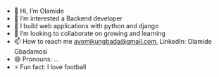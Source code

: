 - 👋 Hi, I’m Olamide
- 👀 I’m interested a Backend developer
- 🌱 I build web applications with python and django
- 💞️ I’m looking to collaborate on growing and learning 
- 📫 How to reach me ayomikungbada@gmail.com, LinkedIn: Olamide Gbadamosi
- 😄 Pronouns: ...
- ⚡ Fun fact: I love football 

<!---
Tendo18/Tendo18 is a ✨ special ✨ repository because its `README.md` (this file) appears on your GitHub profile.
You can click the Preview link to take a look at your changes.
--->
